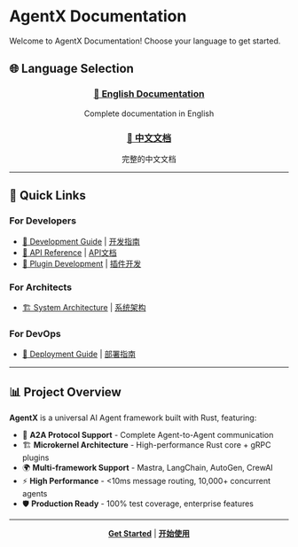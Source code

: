 # AgentX Documentation

Welcome to AgentX Documentation! Choose your language to get started.

## 🌐 Language Selection

<div align="center">

### [📖 English Documentation](documentation-index.md)
Complete documentation in English

### [📖 中文文档](documentation-index-cn.md)  
完整的中文文档

</div>

---

## 🚀 Quick Links

### For Developers
- [🔧 Development Guide](development/development-guide.md) | [开发指南](development/development-guide-cn.md)
- [📡 API Reference](api/api-reference.md) | [API文档](api/api-reference-cn.md)
- [🔌 Plugin Development](plugins/plugin-development.md) | [插件开发](plugins/plugin-development-cn.md)

### For Architects  
- [🏗️ System Architecture](architecture/system-architecture.md) | [系统架构](architecture/system-architecture-cn.md)

### For DevOps
- [🚀 Deployment Guide](deployment/deployment-guide.md) | [部署指南](deployment/deployment-guide-cn.md)

---

## 📊 Project Overview

**AgentX** is a universal AI Agent framework built with Rust, featuring:

- 🔗 **A2A Protocol Support** - Complete Agent-to-Agent communication
- 🏗️ **Microkernel Architecture** - High-performance Rust core + gRPC plugins  
- 🌍 **Multi-framework Support** - Mastra, LangChain, AutoGen, CrewAI
- ⚡ **High Performance** - <10ms message routing, 10,000+ concurrent agents
- 🛡️ **Production Ready** - 100% test coverage, enterprise features

---

<div align="center">

**[Get Started](../README.md)** | **[开始使用](../README_CN.md)**

</div>

